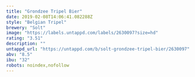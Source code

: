 ```yaml
---
title: "Grondzee Tripel Bier"
date: 2019-02-08T14:06:41.082288Z
style: "Belgian Tripel"
brewery: "Solt"
image: "https://labels.untappd.com/labels/2630097?size=hd"
rating: "3.51"
description: ""
untappd_url: "https://untappd.com/b/solt-grondzee-tripel-bier/2630097"
abv: "8.5"
ibu: "32"
robots: noindex,nofollow
---
```

